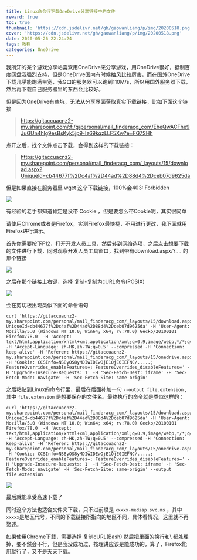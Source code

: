 ```yaml
---
title: Linux命令行下载OneDrive分享链接中的文件
reward: true
toc: true
thumbnail: 'https://cdn.jsdelivr.net/gh/gaowanliang/p/img/20200518.png'
cover: 'https://cdn.jsdelivr.net/gh/gaowanliang/p/img/20200518.png'
date: 2020-05-26 22:24:24
tags: 教程
categories: OneDrive
---
```

我所知的某个游戏分享站喜欢用OneDrive来分享游戏，用OneDrive很好，抵制百度网盘我强烈支持，但是OneDrive国内有时候抽风比较厉害，而在国外OneDrive下载几乎能跑满带宽，我G口的服务器可以跑到110M/s，所以用国外服务器下载，然后再下载自己服务器里的东西会比较好。

但是因为OneDrive有些坑，无法从分享界面获取真实下载链接，比如下面这个链接

> https://gitaccuacnz2-my.sharepoint.com/:f:/g/personal/mail_finderacg_com/EheQwACFhe9JuGUn4hlg9esBsKyk5jp9-Iz69kqzLLF5Xw?e=FG7SHh

点开之后，找个文件点击下载，会得到这样的下载链接：

> https://gitaccuacnz2-my.sharepoint.com/personal/mail_finderacg_com/_layouts/15/download.aspx?UniqueId=cb44677f%2Dc4af%2D44ad%2D88d4%2Dceb07d9625da

但是如果直接在服务器里 wget 这个下载链接，100%会403: Forbidden

![](https://cdn.jsdelivr.net/gh/gaowanliang/p/img/20200526224303.png)

有经验的老手都知道肯定是没带 Cookie ，但是要怎么带Cookie呢，其实很简单

请使用Chrome或者是Firefox，实测Firefox最快捷，不用进行更改，我下面就用Firefox进行演示。

首先你需要按下F12，打开开发人员工具，然后转到网络选项，之后点击想要下载的文件进行下载，同时观察开发人员工具窗口，找到带有download.aspx/?.... 的那个链接

![](https://cdn.jsdelivr.net/gh/gaowanliang/p/img/20200526224906.png)

之后在那个链接上右键，选择 复制-复制为cURL命令(POSIX)

![](https://cdn.jsdelivr.net/gh/gaowanliang/p/img/20200526225150.png)

会在剪切板出现类似下面的命令语句

```
curl 'https://gitaccuacnz2-my.sharepoint.com/personal/mail_finderacg_com/_layouts/15/download.aspx?UniqueId=cb44677f%2Dc4af%2D44ad%2D88d4%2Dceb07d9625da' -H 'User-Agent: Mozilla/5.0 (Windows NT 10.0; Win64; x64; rv:78.0) Gecko/20100101 Firefox/78.0' -H 'Accept: text/html,application/xhtml+xml,application/xml;q=0.9,image/webp,*/*;q=0.8' -H 'Accept-Language: zh-HK,zh-TW;q=0.5' --compressed -H 'Connection: keep-alive' -H 'Referer: https://gitaccuacnz2-my.sharepoint.com/personal/mail_finderacg_com/_layouts/15/onedrive.aspx?.......' -H 'Cookie: CCSInfo=NS8yOS8yMDIwIDEwOjE1OjE0IEFNC/.....; FeatureOverrides_enableFeatures=; FeatureOverrides_disableFeatures=' -H 'Upgrade-Insecure-Requests: 1' -H 'Sec-Fetch-Dest: iframe' -H 'Sec-Fetch-Mode: navigate' -H 'Sec-Fetch-Site: same-origin'
```
之后粘贴到Linux的命令行里，最后在后面补加一句 `--output file.extension` ,其中 `file.extension` 是想要保存的文件名。最终执行的命令就是类似这样的：

```
curl 'https://gitaccuacnz2-my.sharepoint.com/personal/mail_finderacg_com/_layouts/15/download.aspx?UniqueId=cb44677f%2Dc4af%2D44ad%2D88d4%2Dceb07d9625da' -H 'User-Agent: Mozilla/5.0 (Windows NT 10.0; Win64; x64; rv:78.0) Gecko/20100101 Firefox/78.0' -H 'Accept: text/html,application/xhtml+xml,application/xml;q=0.9,image/webp,*/*;q=0.8' -H 'Accept-Language: zh-HK,zh-TW;q=0.5' --compressed -H 'Connection: keep-alive' -H 'Referer: https://gitaccuacnz2-my.sharepoint.com/personal/mail_finderacg_com/_layouts/15/onedrive.aspx?.......' -H 'Cookie: CCSInfo=NS8yOS8yMDIwIDEwOjE1OjE0IEFNC/.....; FeatureOverrides_enableFeatures=; FeatureOverrides_disableFeatures=' -H 'Upgrade-Insecure-Requests: 1' -H 'Sec-Fetch-Dest: iframe' -H 'Sec-Fetch-Mode: navigate' -H 'Sec-Fetch-Site: same-origin' --output file.extension
```
![](https://cdn.jsdelivr.net/gh/gaowanliang/p/img/20200526225910.png)

最后就能享受高速下载了

同时这个方法也适合文件夹下载，只不过前缀是 `xxxxx-mediap.svc.ms` ，其中`xxxxx`是地区代号，不同的下载链接所指向的地区不同，具体看情况，这里就不再赘述。

如果使用Chrome下载，需要选择 复制cURL(Bash) 然后把里面的换行和\ 都处理掉，要不然会不行，但是我没成功过，按理讲应该是能成功的，算了，Firefox能用就行了，又不是天天下载。